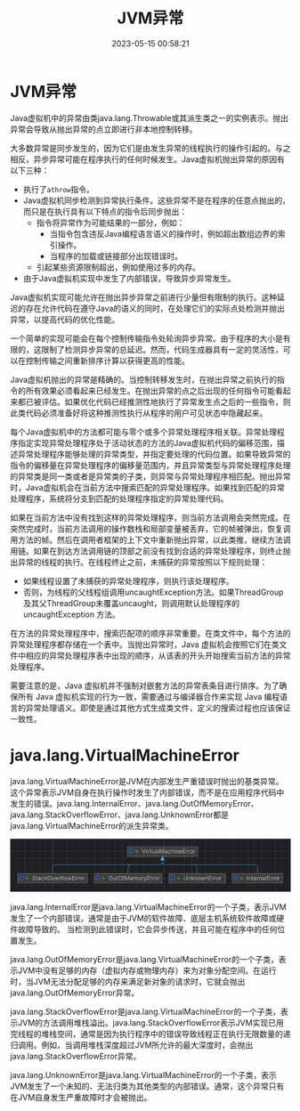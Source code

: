 ﻿---
title: JVM异常
date: 2023-05-15 00:58:21
summary: 本文分享JVM异常的相关内容，介绍java.lang.VirtualMachineError及其派生类。
tags:
- Java
- JVM
categories:
- Java
---

# JVM异常

Java虚拟机中的异常由类java.lang.Throwable或其派生类之一的实例表示。抛出异常会导致从抛出异常的点立即进行非本地控制转移。

大多数异常是同步发生的，因为它们是由发生异常的线程执行的操作引起的。与之相反，异步异常可能在程序执行的任何时候发生。Java虚拟机抛出异常的原因有以下三种：
- 执行了`athrow`指令。
- Java虚拟机同步检测到异常执行条件。这些异常不是在程序的任意点抛出的，而只是在执行具有以下特点的指令后同步抛出：
    - 指令将异常作为可能结果的一部分，例如：
        - 当指令包含违反Java编程语言语义的操作时，例如超出数组边界的索引操作。
        - 当程序的加载或链接部分出现错误时。
    - 引起某些资源限制超出，例如使用过多的内存。
- 由于Java虚拟机实现中发生了内部错误，导致异步异常发生。

Java虚拟机实现可能允许在抛出异步异常之前进行少量但有限制的执行。这种延迟的存在允许代码在遵守Java的语义的同时，在处理它们的实际点处检测并抛出异常，以提高代码的优化性能。

一个简单的实现可能会在每个控制传输指令处轮询异步异常。由于程序的大小是有限的，这限制了检测异步异常的总延迟。然而，代码生成器具有一定的灵活性，可以在控制传输之间重新排序计算以获得更高的性能。

Java虚拟机抛出的异常是精确的。当控制转移发生时，在抛出异常之前执行的指令的所有效果必须看起来已经发生。在抛出异常的点之后出现的任何指令可能看起来都已被评估。如果优化代码已经推测性地执行了异常发生点之后的一些指令，则此类代码必须准备好将这种推测性执行从程序的用户可见状态中隐藏起来。

每个Java虚拟机中的方法都可能与零个或多个异常处理程序相关联。异常处理程序指定实现异常处理程序处于活动状态的方法的Java虚拟机代码的偏移范围，描述异常处理程序能够处理的异常类型，并指定要处理的代码位置。如果导致异常的指令的偏移量在异常处理程序的偏移量范围内，并且异常类型与异常处理程序处理的异常类是同一类或者是异常类的子类，则异常与异常处理程序相匹配。抛出异常时，Java虚拟机会在当前方法中搜索匹配的异常处理程序。如果找到匹配的异常处理程序，系统将分支到匹配的处理程序指定的异常处理代码。

如果在当前方法中没有找到这样的异常处理程序，则当前方法调用会突然完成。在突然完成时，当前方法调用的操作数栈和局部变量被丢弃，它的帧被弹出，恢复调用方法的帧。然后在调用者框架的上下文中重新抛出异常，以此类推，继续方法调用链。如果在到达方法调用链的顶部之前没有找到合适的异常处理程序，则终止抛出异常的线程的执行。在线程终止之前，未捕获的异常按照以下规则处理：
- 如果线程设置了未捕获的异常处理程序，则执行该处理程序。
- 否则，为线程的父线程组调用uncaughtException方法。如果ThreadGroup及其父ThreadGroup未覆盖uncaught，则调用默认处理程序的 uncaughtException 方法。

在方法的异常处理程序中，搜索匹配项的顺序非常重要。在类文件中，每个方法的异常处理程序都存储在一个表中。当抛出异常时，Java 虚拟机会按照它们在类文件中相应的异常处理程序表中出现的顺序，从该表的开头开始搜索当前方法的异常处理程序。

需要注意的是，Java 虚拟机并不强制对嵌套方法的异常表条目进行排序。为了确保所有 Java 虚拟机实现的行为一致，需要通过与编译器合作来实现 Java 编程语言的异常处理语义。即使是通过其他方式生成类文件，定义的搜索过程也应该保证一致性。

# java.lang.VirtualMachineError

java.lang.VirtualMachineError是JVM在内部发生严重错误时抛出的基类异常。这个异常表示JVM自身在执行操作时发生了内部错误，而不是在应用程序代码中发生的错误。java.lang.InternalError、java.lang.OutOfMemoryError、java.lang.StackOverflowError、java.lang.UnknownError都是java.lang.VirtualMachineError的派生异常类。

![](../../../images/软件开发/Java/JVM异常/1.png)

java.lang.InternalError是java.lang.VirtualMachineError的一个子类，表示JVM发生了一个内部错误，通常是由于JVM的软件故障、底层主机系统软件故障或硬件故障导致的。 当检测到此错误时，它会异步传送，并且可能在程序中的任何位置发生。

java.lang.OutOfMemoryError是java.lang.VirtualMachineError的一个子类，表示JVM中没有足够的内存（虚拟内存或物理内存）来为对象分配空间。在运行时，当JVM无法分配足够的内存来满足新对象的请求时，它就会抛出java.lang.OutOfMemoryError异常。

java.lang.StackOverflowError是java.lang.VirtualMachineError的一个子类，表示JVM的方法调用堆栈溢出。java.lang.StackOverflowError表示JVM实现已用完线程的堆栈空间，通常是因为执行程序中的错误导致线程正在执行无限数量的递归调用。例如，当调用堆栈深度超过JVM所允许的最大深度时，会抛出java.lang.StackOverflowError异常。

java.lang.UnknownError是java.lang.VirtualMachineError的一个子类，表示JVM发生了一个未知的、无法归类为其他类型的内部错误。通常，这个异常只有在JVM自身发生严重故障时才会被抛出。
